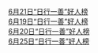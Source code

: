   
[6月21日“日行一善”好人榜](http://www.dianyue.me/archives/568/cfjfwp7fz5ntpty7/)  
[6月19日“日行一善”好人榜](http://www.dianyue.me/archives/509/8uvoy3l8qunegk60/)  
[6月20日“日行一善”好人榜](http://www.dianyue.me/archives/521/fsxh8a0wk5wcmb3n/)  
[6月25日“日行一善”好人榜](http://www.dianyue.me/archives/611/kapcaeis94daq2o8/)